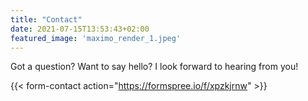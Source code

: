 ```yaml
---
title: "Contact"
date: 2021-07-15T13:53:43+02:00
featured_image: 'maximo_render_1.jpeg'
---
```


Got a question? Want to say hello? I look forward to hearing from you!

{{< form-contact action="https://formspree.io/f/xpzkjrnw" >}}
